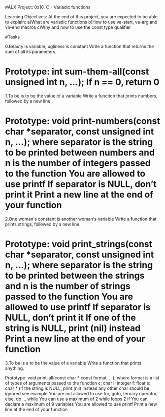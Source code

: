 #ALX Project: 0x10. C - Variadic functions

Learning Objectives:
At the end of this project, you are expected to be able to explain:
a)What are variadic functions
b)How to use va-start, va-arg and va-end macros
c)Why and how to use the const type qualifier

#Tasks

0.Beauty is variable, ugliness is constant
Write a function that returns the sum of all its parameters.

Prototype: int sum-them-all(const unsigned int n, ...);
If n == 0, return 0
===================================================================================================

1.To be is to be the value of a variable
Write a function that prints numbers, followed by a new line.

Prototype: void print-numbers(const char *separator, const unsigned int n, ...);
where separator is the string to be printed between numbers
and n is the number of integers passed to the function
You are allowed to use printf
If separator is NULL, don’t print it
Print a new line at the end of your function
===================================================================================================

2.One woman's constant is another woman's variable
Write a function that prints strings, followed by a new line.

Prototype: void print_strings(const char *separator, const unsigned int n, ...);
where separator is the string to be printed between the strings
and n is the number of strings passed to the function
You are allowed to use printf
If separator is NULL, don’t print it
If one of the string is NULL, print (nil) instead
Print a new line at the end of your function
===================================================================================================

3.To be is a to be the value of a variable
Write a function that prints anything.

Prototype: void print-all(const char * const format, ...);
where format is a list of types of arguments passed to the function
c: char
i: integer
f: float
s: char * (if the string is NULL, print (nil) instead
any other char should be ignored
see example
You are not allowed to use for, goto, ternary operator, else, do ... while
You can use a maximum of
2 while loops
2 if
You can declare a maximum of 9 variables
You are allowed to use printf
Print a new line at the end of your function
